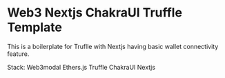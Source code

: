 # Web3 Nextjs ChakraUI Truffle Template

This is a boilerplate for Truflle with Nextjs having basic wallet connectivity feature.

Stack:
Web3modal
Ethers.js
Truffle
ChakraUI
Nextjs